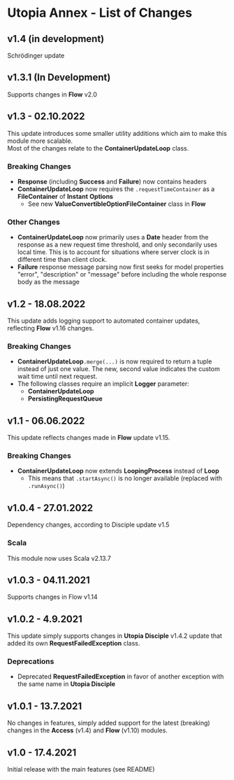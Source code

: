 # Utopia Annex - List of Changes

## v1.4 (in development)
Schrödinger update

## v1.3.1 (In Development)
Supports changes in **Flow** v2.0

## v1.3 - 02.10.2022
This update introduces some smaller utility additions which aim to make this module more scalable.  
Most of the changes relate to the **ContainerUpdateLoop** class.
### Breaking Changes
- **Response** (including **Success** and **Failure**) now contains headers
- **ContainerUpdateLoop** now requires  the `.requestTimeContainer` as a **FileContainer** of **Instant** **Options**
  - See new **ValueConvertibleOptionFileContainer** class in **Flow**
### Other Changes
- **ContainerUpdateLoop** now primarily uses a **Date** header from the response as a new request time threshold, and only 
  secondarily uses local time. This is to account for situations where server clock is in different time than client clock.
- **Failure** response message parsing now first seeks for model properties "error", "description" or "message" before 
  including the whole response body as the message

## v1.2 - 18.08.2022
This update adds logging support to automated container updates, reflecting **Flow** v1.16 changes.
### Breaking Changes
- **ContainerUpdateLoop**`.merge(...)` is now required to return a tuple instead of just one value. 
  The new, second value indicates the custom wait time until next request.
- The following classes require an implicit **Logger** parameter:
  - **ContainerUpdateLoop**
  - **PersistingRequestQueue**

## v1.1 - 06.06.2022
This update reflects changes made in **Flow** update v1.15.
### Breaking Changes
- **ContainerUpdateLoop** now extends **LoopingProcess** instead of **Loop**
  - This means that `.startAsync()` is no longer available (replaced with `.runAsync()`)

## v1.0.4 - 27.01.2022
Dependency changes, according to Disciple update v1.5
### Scala
This module now uses Scala v2.13.7

## v1.0.3 - 04.11.2021
Supports changes in Flow v1.14

## v1.0.2 - 4.9.2021
This update simply supports changes in **Utopia Disciple** v1.4.2 update that added its own 
**RequestFailedException** class.
### Deprecations
- Deprecated **RequestFailedException** in favor of another exception with the same name in **Utopia Disciple**

## v1.0.1 - 13.7.2021
No changes in features, simply added support for the latest (breaking) changes in the 
**Access** (v1.4) and **Flow** (v1.10) modules.

## v1.0 - 17.4.2021
Initial release with the main features (see README)
